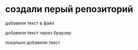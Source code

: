 ﻿# создали перый репозиторий

добавили текст в файл



добавили текст через браузер 

локально добавили текст

